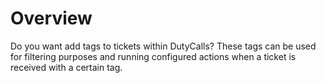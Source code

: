 # Overview

Do you want add tags to tickets within DutyCalls? These tags can be used for filtering purposes and running configured actions when a ticket is received with a certain tag.
